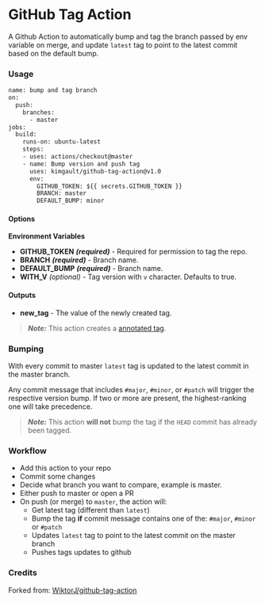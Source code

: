 # GitHub Tag Action

A Github Action to automatically bump and tag the branch passed by env variable on merge, and update `latest` tag to point to the latest commit based on the default bump.

### Usage

```Dockerfile
name: bump and tag branch
on:
  push:
    branches:
      - master
jobs:
  build:
    runs-on: ubuntu-latest
    steps:
    - uses: actions/checkout@master
    - name: Bump version and push tag
      uses: kimgault/github-tag-action@v1.0
      env:
        GITHUB_TOKEN: ${{ secrets.GITHUB_TOKEN }}
        BRANCH: master
        DEFAULT_BUMP: minor
```

#### Options

**Environment Variables**

* **GITHUB_TOKEN** ***(required)*** - Required for permission to tag the repo.
* **BRANCH** ***(required)*** - Branch name.
* **DEFAULT_BUMP** ***(required)*** - Branch name.
* **WITH_V** *(optional)* - Tag version with `v` character. Defaults to true.

#### Outputs

* **new_tag** - The value of the newly created tag.

> ***Note:*** This action creates a [annotated tag](https://git-scm.com/book/en/v1/Git-Internals-Git-References#Tags).

### Bumping

With every commit to master `latest` tag is updated to the latest commit in the master branch. 

Any commit message that includes `#major`, `#minor`, or `#patch` will trigger the respective version bump. If two or more are present, the highest-ranking one will take precedence.

> ***Note:*** This action **will not** bump the tag if the `HEAD` commit has already been tagged.

### Workflow

* Add this action to your repo
* Commit some changes
* Decide what branch you want to compare, example is master.
* Either push to master or open a PR
* On push (or merge) to `master`, the action will:
  * Get latest tag (different than `latest`)
  * Bump the tag **if** commit message contains one of the: `#major`, `#minor` or `#patch` 
  * Updates `latest` tag to point to the latest commit on the master branch
  * Pushes tags updates to github

### Credits

Forked from:
[WiktorJ/github-tag-action](https://github.com/WiktorJ/github-tag-action)


